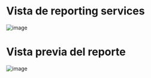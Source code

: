 # Vista de reporting services

![image](https://github.com/user-attachments/assets/583aa51a-09b3-4863-aa42-6781d561aea8)

# Vista previa del reporte

![image](https://github.com/user-attachments/assets/63a6e2a7-0473-49f6-b307-e664bcf4865f)
